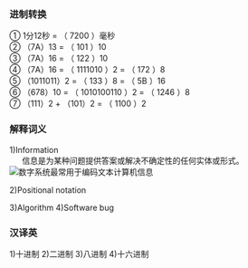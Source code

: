 ### 进制转换
 ① 1分12秒 = （ 7200 ）毫秒  
 ② （7A）13 = （ 101 ）10  
 ③ （7A）16 = （ 122 ）10  
 ④ （7A）16 = （ 1111010 ）2 = （ 172 ）8  
 ⑤ （1011011）2 = （ 133 ）8  = （ 5B ）16  
 ⑥ （678）10 = （ 1010100110 ）2 = （ 1246 ）8  
 ⑦ （111）2 + （101）2 = （ 1100 ）2  


### 解释词义
 1)Information  
 ` ` ` ` 信息是为某种问题提供答案或解决不确定性的任何实体或形式。  
 ![数字系统最常用于编码文本计算机信息](https://ws1.sinaimg.cn/large/007kRF1Jgy1fvze6b8hhnj30960b23zc.jpg)  

 2)Positional notation  
 

 3)Algorithm 
 4)Software bug


### 汉译英
 1)十进制 
 2)二进制 
 3)八进制 
 4)十六进制
